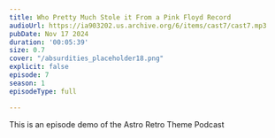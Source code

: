 ```yaml
---
title: Who Pretty Much Stole it From a Pink Floyd Record
audioUrl: https://ia903202.us.archive.org/6/items/cast7/cast7.mp3
pubDate: Nov 17 2024
duration: '00:05:39'
size: 0.7
cover: "/absurdities_placeholder18.png"
explicit: false
episode: 7
season: 1
episodeType: full

---
```

This is an episode demo of the Astro Retro Theme Podcast
